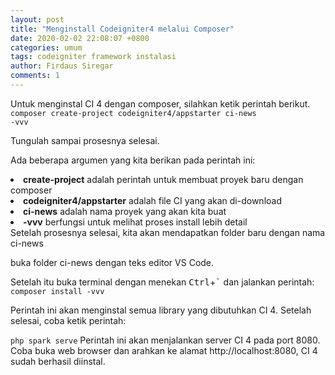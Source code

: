 ```yaml
---
layout: post
title: "Menginstall Codeigniter4 melalui Composer"
date: 2020-02-02 22:08:07 +0800
categories: umum
tags: codeigniter framework instalasi
author: Firdaus Siregar
comments: 1
---
```


Untuk menginstal CI 4 dengan composer, silahkan ketik perintah berikut.
<code>composer create-project codeigniter4/appstarter ci-news -vvv</code>

Tungulah sampai prosesnya selesai.

Ada beberapa argumen yang kita berikan pada perintah ini:

<li><b>create-project</b> adalah perintah untuk membuat proyek baru dengan composer</li>
<li><b>codeigniter4/appstarter</b> adalah file CI yang akan di-download</li>
<li><b>ci-news</b> adalah nama proyek yang akan kita buat</li>
<li><b>-vvv</b> berfungsi untuk melihat proses install lebih detail</li>
Setelah prosesnya selesai, kita akan mendapatkan folder baru dengan nama ci-news</>

buka folder ci-news dengan teks editor VS Code.

Setelah itu buka terminal dengan menekan <kbd>Ctrl</kbd>+<kbd>`</kbd> dan jalankan perintah:
<code>composer install -vvv</code>

Perintah ini akan menginstal semua library yang dibutuhkan CI 4.
Setelah selesai, coba ketik perintah:

<code>php spark serve</code>
Perintah ini akan menjalankan server CI 4 pada port 8080.
Coba buka web browser dan arahkan ke alamat http://localhost:8080,
CI 4 sudah berhasil diinstal.

